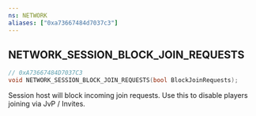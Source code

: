 ```yaml
---
ns: NETWORK
aliases: ["0xa73667484d7037c3"]
---
```

## NETWORK_SESSION_BLOCK_JOIN_REQUESTS

```c
// 0xA73667484D7037C3
void NETWORK_SESSION_BLOCK_JOIN_REQUESTS(bool BlockJoinRequests);
```

Session host will block incoming join requests. Use this to disable players joining via JvP / Invites.

